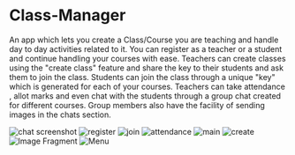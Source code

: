 # Class-Manager
An app which lets you create a Class/Course you are teaching and handle day to day activities related to it.
You can register as a teacher or a student and continue handling your courses with ease.
Teachers can create classes using the "create class" feature and share the key to their students and ask them to join the class.
Students can join the class through a unique "key" which is generated for each of your courses.
Teachers can take attendance , allot marks and even chat with the students through a group chat created for different courses.
Group members also have the facility of sending images in the chats section.

![chat screenshot](https://i.imgur.com/rOtQUqml.jpg)
![register](https://i.imgur.com/ACAJ7tRl.jpg)
![join](https://i.imgur.com/GARFKAxl.jpg)
![attendance](https://i.imgur.com/dp3X7Aul.jpg)
![main](https://i.imgur.com/VO85YY3l.jpg)
![create](https://i.imgur.com/dQQSvqRl.jpg)
![Image Fragment](https://i.imgur.com/qTVmGBjl.jpg)
![Menu](https://i.imgur.com/hKoCGdFl.jpg)
